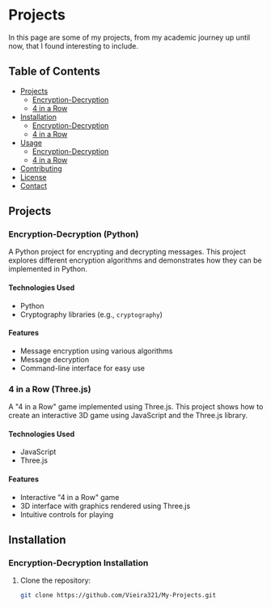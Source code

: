 # Projects

In this page are some of my projects, from my academic journey up until now, that I found interesting to include.

## Table of Contents

- [Projects](#projects)
  - [Encryption-Decryption](#encryption-decryption)
  - [4 in a Row](#4-in-a-row)
- [Installation](#installation)
  - [Encryption-Decryption](#encryption-decryption-installation)
  - [4 in a Row](#4-in-a-row-installation)
- [Usage](#usage)
  - [Encryption-Decryption](#encryption-decryption-usage)
  - [4 in a Row](#4-in-a-row-usage)
- [Contributing](#contributing)
- [License](#license)
- [Contact](#contact)

## Projects

### Encryption-Decryption (Python)

A Python project for encrypting and decrypting messages. This project explores different encryption algorithms and demonstrates how they can be implemented in Python.

#### Technologies Used
- Python
- Cryptography libraries (e.g., `cryptography`)

#### Features
- Message encryption using various algorithms
- Message decryption
- Command-line interface for easy use

### 4 in a Row (Three.js)

A "4 in a Row" game implemented using Three.js. This project shows how to create an interactive 3D game using JavaScript and the Three.js library.

#### Technologies Used
- JavaScript
- Three.js

#### Features
- Interactive "4 in a Row" game
- 3D interface with graphics rendered using Three.js
- Intuitive controls for playing

## Installation

### Encryption-Decryption Installation

1. Clone the repository:
   ```sh
   git clone https://github.com/Vieira321/My-Projects.git
